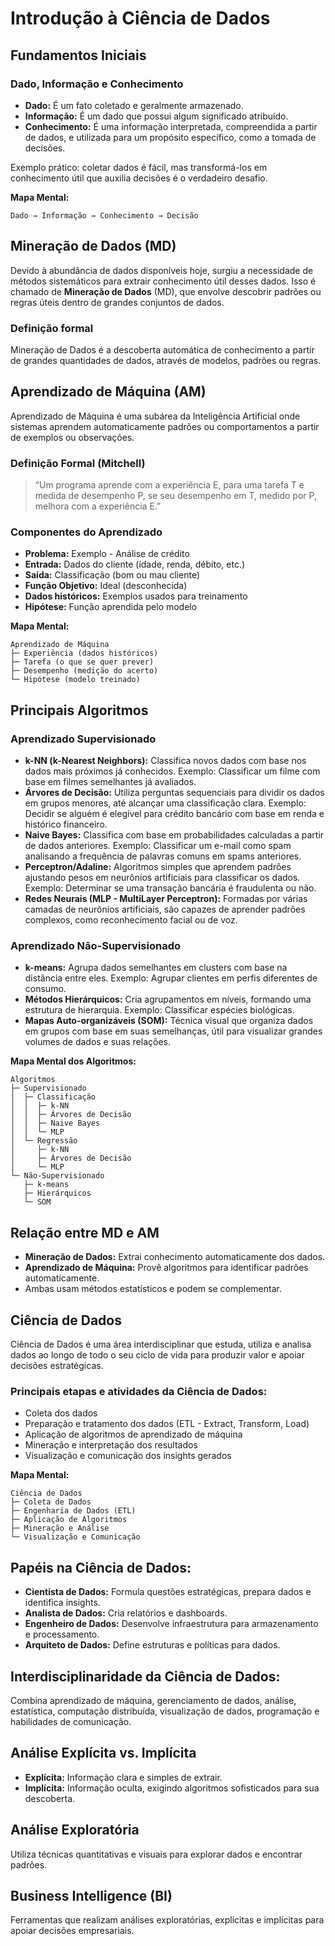 # Introdução à Ciência de Dados

## Fundamentos Iniciais

### Dado, Informação e Conhecimento

- **Dado:** É um fato coletado e geralmente armazenado.
- **Informação:** É um dado que possui algum significado atribuído.
- **Conhecimento:** É uma informação interpretada, compreendida a partir de dados, e utilizada para um propósito específico, como a tomada de decisões.

Exemplo prático: coletar dados é fácil, mas transformá-los em conhecimento útil que auxilia decisões é o verdadeiro desafio.

**Mapa Mental:**

```
Dado → Informação → Conhecimento → Decisão
```

## Mineração de Dados (MD)

Devido à abundância de dados disponíveis hoje, surgiu a necessidade de métodos sistemáticos para extrair conhecimento útil desses dados. Isso é chamado de **Mineração de Dados** (MD), que envolve descobrir padrões ou regras úteis dentro de grandes conjuntos de dados.

### Definição formal
Mineração de Dados é a descoberta automática de conhecimento a partir de grandes quantidades de dados, através de modelos, padrões ou regras.

## Aprendizado de Máquina (AM)

Aprendizado de Máquina é uma subárea da Inteligência Artificial onde sistemas aprendem automaticamente padrões ou comportamentos a partir de exemplos ou observações.

### Definição Formal (Mitchell)

> “Um programa aprende com a experiência E, para uma tarefa T e medida de desempenho P, se seu desempenho em T, medido por P, melhora com a experiência E.”

### Componentes do Aprendizado

- **Problema:** Exemplo - Análise de crédito
- **Entrada:** Dados do cliente (idade, renda, débito, etc.)
- **Saída:** Classificação (bom ou mau cliente)
- **Função Objetivo:** Ideal (desconhecida)
- **Dados históricos:** Exemplos usados para treinamento
- **Hipótese:** Função aprendida pelo modelo

**Mapa Mental:**

```
Aprendizado de Máquina
├─ Experiência (dados históricos)
├─ Tarefa (o que se quer prever)
├─ Desempenho (medição do acerto)
└─ Hipótese (modelo treinado)
```

## Principais Algoritmos

### Aprendizado Supervisionado
- **k-NN (k-Nearest Neighbors):** Classifica novos dados com base nos dados mais próximos já conhecidos. Exemplo: Classificar um filme com base em filmes semelhantes já avaliados.
- **Árvores de Decisão:** Utiliza perguntas sequenciais para dividir os dados em grupos menores, até alcançar uma classificação clara. Exemplo: Decidir se alguém é elegível para crédito bancário com base em renda e histórico financeiro.
- **Naive Bayes:** Classifica com base em probabilidades calculadas a partir de dados anteriores. Exemplo: Classificar um e-mail como spam analisando a frequência de palavras comuns em spams anteriores.
- **Perceptron/Adaline:** Algoritmos simples que aprendem padrões ajustando pesos em neurônios artificiais para classificar os dados. Exemplo: Determinar se uma transação bancária é fraudulenta ou não.
- **Redes Neurais (MLP - MultiLayer Perceptron):** Formadas por várias camadas de neurônios artificiais, são capazes de aprender padrões complexos, como reconhecimento facial ou de voz.

### Aprendizado Não-Supervisionado
- **k-means:** Agrupa dados semelhantes em clusters com base na distância entre eles. Exemplo: Agrupar clientes em perfis diferentes de consumo.
- **Métodos Hierárquicos:** Cria agrupamentos em níveis, formando uma estrutura de hierarquia. Exemplo: Classificar espécies biológicas.
- **Mapas Auto-organizáveis (SOM):** Técnica visual que organiza dados em grupos com base em suas semelhanças, útil para visualizar grandes volumes de dados e suas relações.

**Mapa Mental dos Algoritmos:**

```
Algoritmos
├─ Supervisionado
│  ├─ Classificação
│  │  ├─ k-NN
│  │  ├─ Árvores de Decisão
│  │  ├─ Naive Bayes
│  │  └─ MLP
│  └─ Regressão
│     ├─ k-NN
│     ├─ Árvores de Decisão
│     └─ MLP
└─ Não-Supervisionado
   ├─ k-means
   ├─ Hierárquicos
   └─ SOM
```

## Relação entre MD e AM

- **Mineração de Dados:** Extrai conhecimento automaticamente dos dados.
- **Aprendizado de Máquina:** Provê algoritmos para identificar padrões automaticamente.
- Ambas usam métodos estatísticos e podem se complementar.

## Ciência de Dados

Ciência de Dados é uma área interdisciplinar que estuda, utiliza e analisa dados ao longo de todo o seu ciclo de vida para produzir valor e apoiar decisões estratégicas.

### Principais etapas e atividades da Ciência de Dados:
- Coleta dos dados
- Preparação e tratamento dos dados (ETL - Extract, Transform, Load)
- Aplicação de algoritmos de aprendizado de máquina
- Mineração e interpretação dos resultados
- Visualização e comunicação dos insights gerados

**Mapa Mental:**

```
Ciência de Dados
├─ Coleta de Dados
├─ Engenharia de Dados (ETL)
├─ Aplicação de Algoritmos
├─ Mineração e Análise
└─ Visualização e Comunicação
```

## Papéis na Ciência de Dados:

- **Cientista de Dados:** Formula questões estratégicas, prepara dados e identifica insights.
- **Analista de Dados:** Cria relatórios e dashboards.
- **Engenheiro de Dados:** Desenvolve infraestrutura para armazenamento e processamento.
- **Arquiteto de Dados:** Define estruturas e políticas para dados.

## Interdisciplinaridade da Ciência de Dados:
Combina aprendizado de máquina, gerenciamento de dados, análise, estatística, computação distribuída, visualização de dados, programação e habilidades de comunicação.

## Análise Explícita vs. Implícita

- **Explícita:** Informação clara e simples de extrair.
- **Implícita:** Informação oculta, exigindo algoritmos sofisticados para sua descoberta.

## Análise Exploratória
Utiliza técnicas quantitativas e visuais para explorar dados e encontrar padrões.

## Business Intelligence (BI)
Ferramentas que realizam análises exploratórias, explícitas e implícitas para apoiar decisões empresariais.

